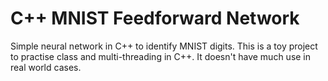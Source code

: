 <h1>C++ MNIST Feedforward Network</h1>
Simple neural network in C++ to identify MNIST digits.
This is a toy project to practise class and multi-threading in C++.
It doesn't have much use in real world cases.

